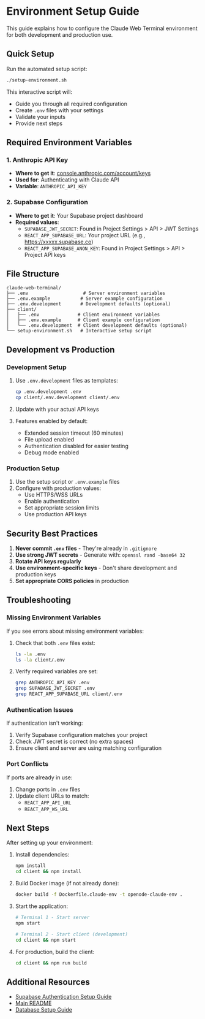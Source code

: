 # Environment Setup Guide

This guide explains how to configure the Claude Web Terminal environment for both development and production use.

## Quick Setup

Run the automated setup script:

```bash
./setup-environment.sh
```

This interactive script will:
- Guide you through all required configuration
- Create `.env` files with your settings
- Validate your inputs
- Provide next steps

## Required Environment Variables

### 1. Anthropic API Key
- **Where to get it**: [console.anthropic.com/account/keys](https://console.anthropic.com/account/keys)
- **Used for**: Authenticating with Claude API
- **Variable**: `ANTHROPIC_API_KEY`

### 2. Supabase Configuration
- **Where to get it**: Your Supabase project dashboard
- **Required values**:
  - `SUPABASE_JWT_SECRET`: Found in Project Settings > API > JWT Settings
  - `REACT_APP_SUPABASE_URL`: Your project URL (e.g., https://xxxxx.supabase.co)
  - `REACT_APP_SUPABASE_ANON_KEY`: Found in Project Settings > API > Project API keys

## File Structure

```
claude-web-terminal/
├── .env                    # Server environment variables
├── .env.example           # Server example configuration
├── .env.development       # Development defaults (optional)
├── client/
│   ├── .env              # Client environment variables
│   ├── .env.example      # Client example configuration
│   └── .env.development  # Client development defaults (optional)
└── setup-environment.sh   # Interactive setup script
```

## Development vs Production

### Development Setup

1. Use `.env.development` files as templates:
   ```bash
   cp .env.development .env
   cp client/.env.development client/.env
   ```

2. Update with your actual API keys

3. Features enabled by default:
   - Extended session timeout (60 minutes)
   - File upload enabled
   - Authentication disabled for easier testing
   - Debug mode enabled

### Production Setup

1. Use the setup script or `.env.example` files
2. Configure with production values:
   - Use HTTPS/WSS URLs
   - Enable authentication
   - Set appropriate session limits
   - Use production API keys

## Security Best Practices

1. **Never commit `.env` files** - They're already in `.gitignore`
2. **Use strong JWT secrets** - Generate with: `openssl rand -base64 32`
3. **Rotate API keys regularly**
4. **Use environment-specific keys** - Don't share development and production keys
5. **Set appropriate CORS policies** in production

## Troubleshooting

### Missing Environment Variables

If you see errors about missing environment variables:

1. Check that both `.env` files exist:
   ```bash
   ls -la .env
   ls -la client/.env
   ```

2. Verify required variables are set:
   ```bash
   grep ANTHROPIC_API_KEY .env
   grep SUPABASE_JWT_SECRET .env
   grep REACT_APP_SUPABASE_URL client/.env
   ```

### Authentication Issues

If authentication isn't working:

1. Verify Supabase configuration matches your project
2. Check JWT secret is correct (no extra spaces)
3. Ensure client and server are using matching configuration

### Port Conflicts

If ports are already in use:

1. Change ports in `.env` files
2. Update client URLs to match:
   - `REACT_APP_API_URL`
   - `REACT_APP_WS_URL`

## Next Steps

After setting up your environment:

1. Install dependencies:
   ```bash
   npm install
   cd client && npm install
   ```

2. Build Docker image (if not already done):
   ```bash
   docker build -f Dockerfile.claude-env -t openode-claude-env .
   ```

3. Start the application:
   ```bash
   # Terminal 1 - Start server
   npm start
   
   # Terminal 2 - Start client (development)
   cd client && npm start
   ```

4. For production, build the client:
   ```bash
   cd client && npm run build
   ```

## Additional Resources

- [Supabase Authentication Setup Guide](./supabase-auth-setup-guide.md)
- [Main README](./README.md)
- [Database Setup Guide](./database/setup-guide.md)